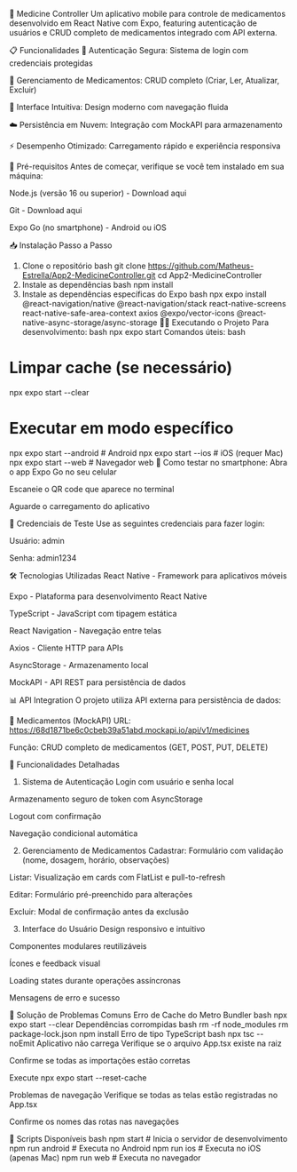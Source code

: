 💊 Medicine Controller
Um aplicativo mobile para controle de medicamentos desenvolvido em React Native com Expo, featuring autenticação de usuários e CRUD completo de medicamentos integrado com API externa.

📋 Funcionalidades
🔐 Autenticação Segura: Sistema de login com credenciais protegidas

💊 Gerenciamento de Medicamentos: CRUD completo (Criar, Ler, Atualizar, Excluir)

📱 Interface Intuitiva: Design moderno com navegação fluida

☁️ Persistência em Nuvem: Integração com MockAPI para armazenamento

⚡ Desempenho Otimizado: Carregamento rápido e experiência responsiva

🚀 Pré-requisitos
Antes de começar, verifique se você tem instalado em sua máquina:

Node.js (versão 16 ou superior) - Download aqui

Git - Download aqui

Expo Go (no smartphone) - Android ou iOS

📥 Instalação Passo a Passo
1. Clone o repositório
bash
git clone https://github.com/Matheus-Estrella/App2-MedicineController.git
cd App2-MedicineController
2. Instale as dependências
bash
npm install
3. Instale as dependências específicas do Expo
bash
npx expo install @react-navigation/native @react-navigation/stack react-native-screens react-native-safe-area-context axios @expo/vector-icons @react-native-async-storage/async-storage
🏃‍♂️ Executando o Projeto
Para desenvolvimento:
bash
npx expo start
Comandos úteis:
bash
# Limpar cache (se necessário)
npx expo start --clear

# Executar em modo específico
npx expo start --android    # Android
npx expo start --ios        # iOS (requer Mac)
npx expo start --web        # Navegador web
📱 Como testar no smartphone:
Abra o app Expo Go no seu celular

Escaneie o QR code que aparece no terminal

Aguarde o carregamento do aplicativo

🔐 Credenciais de Teste
Use as seguintes credenciais para fazer login:

Usuário: admin

Senha: admin1234

🛠️ Tecnologias Utilizadas
React Native - Framework para aplicativos móveis

Expo - Plataforma para desenvolvimento React Native

TypeScript - JavaScript com tipagem estática

React Navigation - Navegação entre telas

Axios - Cliente HTTP para APIs

AsyncStorage - Armazenamento local

MockAPI - API REST para persistência de dados

📊 API Integration
O projeto utiliza API externa para persistência de dados:

💊 Medicamentos (MockAPI)
URL: https://68d1871be6c0cbeb39a51abd.mockapi.io/api/v1/medicines

Função: CRUD completo de medicamentos (GET, POST, PUT, DELETE)

🎯 Funcionalidades Detalhadas
1. Sistema de Autenticação
Login com usuário e senha local

Armazenamento seguro de token com AsyncStorage

Logout com confirmação

Navegação condicional automática

2. Gerenciamento de Medicamentos
Cadastrar: Formulário com validação (nome, dosagem, horário, observações)

Listar: Visualização em cards com FlatList e pull-to-refresh

Editar: Formulário pré-preenchido para alterações

Excluir: Modal de confirmação antes da exclusão

3. Interface do Usuário
Design responsivo e intuitivo

Componentes modulares reutilizáveis

Ícones e feedback visual

Loading states durante operações assíncronas

Mensagens de erro e sucesso

🐛 Solução de Problemas Comuns
Erro de Cache do Metro Bundler
bash
npx expo start --clear
Dependências corrompidas
bash
rm -rf node_modules
rm package-lock.json
npm install
Erro de tipo TypeScript
bash
npx tsc --noEmit
Aplicativo não carrega
Verifique se o arquivo App.tsx existe na raiz

Confirme se todas as importações estão corretas

Execute npx expo start --reset-cache

Problemas de navegação
Verifique se todas as telas estão registradas no App.tsx

Confirme os nomes das rotas nas navegações

📝 Scripts Disponíveis
bash
npm start          # Inicia o servidor de desenvolvimento
npm run android    # Executa no Android
npm run ios        # Executa no iOS (apenas Mac)
npm run web        # Executa no navegador


